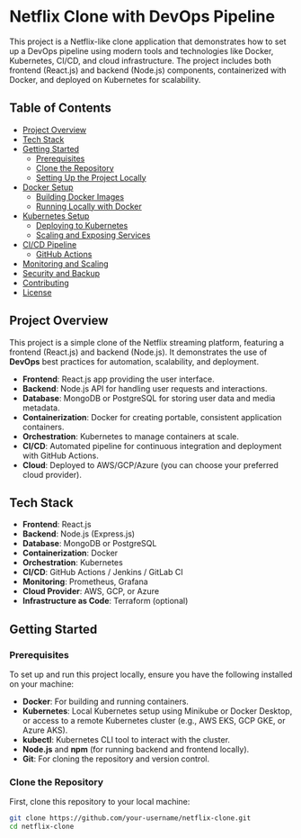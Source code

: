 # Netflix Clone with DevOps Pipeline

This project is a Netflix-like clone application that demonstrates how to set up a DevOps pipeline using modern tools and technologies like Docker, Kubernetes, CI/CD, and cloud infrastructure. The project includes both frontend (React.js) and backend (Node.js) components, containerized with Docker, and deployed on Kubernetes for scalability.

## Table of Contents
- [Project Overview](#project-overview)
- [Tech Stack](#tech-stack)
- [Getting Started](#getting-started)
  - [Prerequisites](#prerequisites)
  - [Clone the Repository](#clone-the-repository)
  - [Setting Up the Project Locally](#setting-up-the-project-locally)
- [Docker Setup](#docker-setup)
  - [Building Docker Images](#building-docker-images)
  - [Running Locally with Docker](#running-locally-with-docker)
- [Kubernetes Setup](#kubernetes-setup)
  - [Deploying to Kubernetes](#deploying-to-kubernetes)
  - [Scaling and Exposing Services](#scaling-and-exposing-services)
- [CI/CD Pipeline](#cicd-pipeline)
  - [GitHub Actions](#github-actions)
- [Monitoring and Scaling](#monitoring-and-scaling)
- [Security and Backup](#security-and-backup)
- [Contributing](#contributing)
- [License](#license)

## Project Overview

This project is a simple clone of the Netflix streaming platform, featuring a frontend (React.js) and backend (Node.js). It demonstrates the use of **DevOps** best practices for automation, scalability, and deployment. 

- **Frontend**: React.js app providing the user interface.
- **Backend**: Node.js API for handling user requests and interactions.
- **Database**: MongoDB or PostgreSQL for storing user data and media metadata.
- **Containerization**: Docker for creating portable, consistent application containers.
- **Orchestration**: Kubernetes to manage containers at scale.
- **CI/CD**: Automated pipeline for continuous integration and deployment with GitHub Actions.
- **Cloud**: Deployed to AWS/GCP/Azure (you can choose your preferred cloud provider).
  
## Tech Stack

- **Frontend**: React.js
- **Backend**: Node.js (Express.js)
- **Database**: MongoDB or PostgreSQL
- **Containerization**: Docker
- **Orchestration**: Kubernetes
- **CI/CD**: GitHub Actions / Jenkins / GitLab CI
- **Monitoring**: Prometheus, Grafana
- **Cloud Provider**: AWS, GCP, or Azure
- **Infrastructure as Code**: Terraform (optional)

## Getting Started

### Prerequisites

To set up and run this project locally, ensure you have the following installed on your machine:
- **Docker**: For building and running containers.
- **Kubernetes**: Local Kubernetes setup using Minikube or Docker Desktop, or access to a remote Kubernetes cluster (e.g., AWS EKS, GCP GKE, or Azure AKS).
- **kubectl**: Kubernetes CLI tool to interact with the cluster.
- **Node.js** and **npm** (for running backend and frontend locally).
- **Git**: For cloning the repository and version control.

### Clone the Repository

First, clone this repository to your local machine:
```bash
git clone https://github.com/your-username/netflix-clone.git
cd netflix-clone




